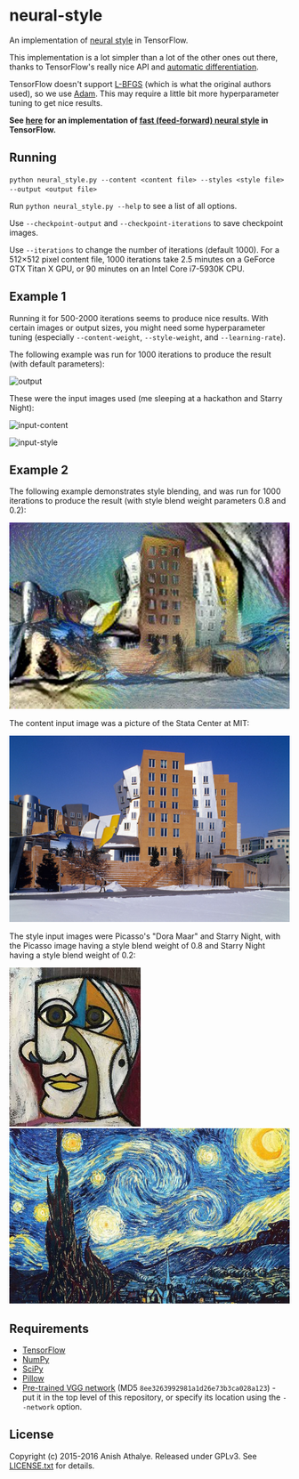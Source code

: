 # neural-style

An implementation of [neural style][paper] in TensorFlow.

This implementation is a lot simpler than a lot of the other ones out there,
thanks to TensorFlow's really nice API and [automatic differentiation][ad].

TensorFlow doesn't support [L-BFGS][l-bfgs] (which is what the original authors
used), so we use [Adam][adam]. This may require a little bit more
hyperparameter tuning to get nice results.

**See [here][lengstrom-fast-style-transfer] for an implementation of [fast
(feed-forward) neural style][fast-neural-style] in TensorFlow.**

## Running

`python neural_style.py --content <content file> --styles <style file> --output <output file>`

Run `python neural_style.py --help` to see a list of all options.

Use `--checkpoint-output` and `--checkpoint-iterations` to save checkpoint images.

Use `--iterations` to change the number of iterations (default 1000).  For a 512×512 pixel content file, 1000 iterations take 2.5 minutes on a GeForce GTX Titan X GPU, or 90 minutes on an Intel Core i7-5930K CPU.

## Example 1

Running it for 500-2000 iterations seems to produce nice results. With certain
images or output sizes, you might need some hyperparameter tuning (especially
`--content-weight`, `--style-weight`, and `--learning-rate`).

The following example was run for 1000 iterations to produce the result (with
default parameters):

![output](examples/1-output.jpg)

These were the input images used (me sleeping at a hackathon and Starry Night):

![input-content](examples/1-content.jpg)

![input-style](examples/1-style.jpg)

## Example 2

The following example demonstrates style blending, and was run for 1000
iterations to produce the result (with style blend weight parameters 0.8 and
0.2):

![output](examples/2-output.jpg)

The content input image was a picture of the Stata Center at MIT:

![input-content](examples/2-content.jpg)

The style input images were Picasso's "Dora Maar" and Starry Night, with the
Picasso image having a style blend weight of 0.8 and Starry Night having a
style blend weight of 0.2:

![input-style](examples/2-style1.jpg)
![input-style](examples/2-style2.jpg)

## Requirements

* [TensorFlow](https://www.tensorflow.org/versions/master/get_started/os_setup.html#download-and-setup)
* [NumPy](https://github.com/numpy/numpy/blob/master/INSTALL.rst.txt)
* [SciPy](https://github.com/scipy/scipy/blob/master/INSTALL.rst.txt)
* [Pillow](http://pillow.readthedocs.io/en/3.3.x/installation.html#installation)
* [Pre-trained VGG network][net] (MD5 `8ee3263992981a1d26e73b3ca028a123`) - put it in the top level of this repository, or specify its location using the `--network` option.

## License

Copyright (c) 2015-2016 Anish Athalye. Released under GPLv3. See
[LICENSE.txt][license] for details.

[net]: http://www.vlfeat.org/matconvnet/models/beta16/imagenet-vgg-verydeep-19.mat
[paper]: http://arxiv.org/pdf/1508.06576v2.pdf
[l-bfgs]: https://en.wikipedia.org/wiki/Limited-memory_BFGS
[adam]: http://arxiv.org/abs/1412.6980
[ad]: https://en.wikipedia.org/wiki/Automatic_differentiation
[lengstrom-fast-style-transfer]: https://github.com/lengstrom/fast-style-transfer
[fast-neural-style]: https://arxiv.org/pdf/1603.08155v1.pdf
[license]: LICENSE.txt

